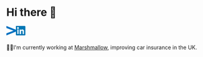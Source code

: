 # Hi there 👋

[<img align="left" alt="lapostoj.fr" width="25px" src="https://raw.githubusercontent.com/lapostoj/lapostoj/master/assets/lapostoj-logo.svg" />](https://www.lapostoj.fr)

[<img align="left"  alt="LinkedIn logo" width="25px" src="https://raw.githubusercontent.com/lapostoj/lapostoj/master/assets/linkedin-logo.svg" />](https://www.linkedin.com/in/jeromelapostolet/)

<br />
<br />

👨‍💻I'm currently working at [Marshmallow](https://marshmallow.com/), improving car insurance in the UK.
